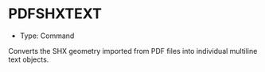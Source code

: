 # PDFSHXTEXT

- Type: Command

Converts the SHX geometry imported from PDF files into individual multiline text objects.
